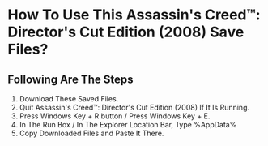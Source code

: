 # How To Use This Assassin's Creed™: Director's Cut Edition (2008) Save Files?

## Following Are The Steps
1. Download These Saved Files.
2. Quit Assassin's Creed™: Director's Cut Edition (2008) If It Is Running.
3. Press Windows Key + R button / Press Windows Key + E.
4. In The Run Box / In The Explorer Location Bar, Type %AppData%
5. Copy Downloaded Files and Paste It There.
